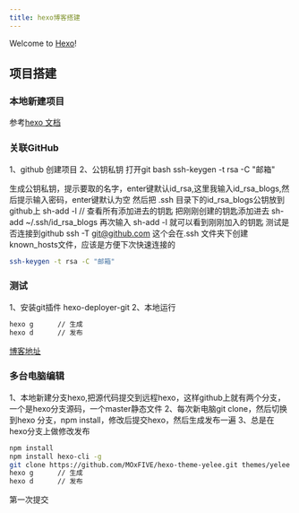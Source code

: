 ```yaml
---
title: hexo博客搭建
---
```

Welcome to [Hexo](https://hexo.io/)! 

## 项目搭建

### 本地新建项目

参考[hexo 文档](https://hexo.io/zh-cn/docs/)

### 关联GitHub
1、github 创建项目
2、公钥私钥 打开git bash
ssh-keygen -t rsa -C "邮箱"

生成公钥私钥，提示要取的名字，enter键默认id_rsa,这里我输入id_rsa_blogs,然后提示输入密码，enter键默认为空
然后把 .ssh 目录下的id_rsa_blogs公钥放到github上
sh-add -l  // 查看所有添加进去的钥匙
把刚刚创建的钥匙添加进去
sh-add ~/.ssh/id_rsa_blogs
再次输入 sh-add -l 就可以看到刚刚加入的钥匙
测试是否连接到github
ssh -T git@github.com
这个会在.ssh 文件夹下创建known_hosts文件，应该是方便下次快速连接的

``` bash
ssh-keygen -t rsa -C "邮箱"
```

### 测试
1、安装git插件 hexo-deployer-git 
2、本地运行

``` bash
hexo g      // 生成
hexo d      // 发布
```

[博客地址](https://zhuanwan.github.io)


### 多台电脑编辑

1、本地新建分支hexo,把源代码提交到远程hexo，这样github上就有两个分支，一个是hexo分支源码，一个master静态文件
2、每次新电脑git clone，然后切换到hexo 分支，npm install，修改后提交hexo，然后生成发布一遍
3、总是在hexo分支上做修改发布

``` bash
npm install             
npm install hexo-cli -g 
git clone https://github.com/MOxFIVE/hexo-theme-yelee.git themes/yelee // 主题
hexo g      // 生成
hexo d      // 发布
```



第一次提交


